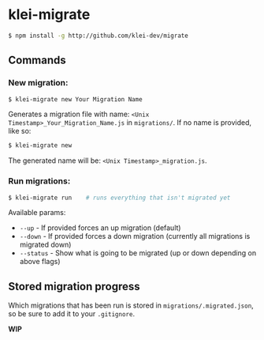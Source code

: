 klei-migrate
==================

```bash
$ npm install -g http://github.com/klei-dev/migrate
```

## Commands

### New migration:

```bash
$ klei-migrate new Your Migration Name
```

Generates a migration file with name: `<Unix Timestamp>_Your_Migration_Name.js` in `migrations/`.
If no name is provided, like so:

```bash
$ klei-migrate new
```

The generated name will be: `<Unix Timestamp>_migration.js`.

### Run migrations:

```bash
$ klei-migrate run    # runs everything that isn't migrated yet
```

Available params:

* `--up` - If provided forces an up migration (default)
* `--down` - If provided forces a down migration (currently all migrations is migrated down)
* `--status` - Show what is going to be migrated (up or down depending on above flags)

## Stored migration progress

Which migrations that has been run is stored in `migrations/.migrated.json`, so be sure to add it to your `.gitignore`.

**WIP**
